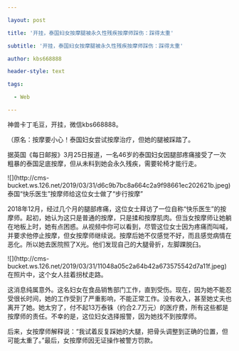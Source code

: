 ---
layout: post
title: '开挂，泰国妇女按摩腿被永久性残疾按摩师踩伤：踩得太重'
subtitle: '开挂，泰国妇女按摩腿被永久性残疾按摩师踩伤：踩得太重'
author: kbs668888
header-style: text
tags:
  - Web
---
神兽卡丁毛豆，开挂，微信kbs668888。

（原名：按摩要小心！泰国妇女尝试按摩治疗，但她的腿被踩踏了。

据英国《每日邮报》3月25日报道，一名46岁的泰国妇女因腿部疼痛接受了一次粗暴的泰国足底按摩，但从未料到她会永久残疾，需要轮椅才能行走。

![](http://cms-
bucket.ws.126.net/2019/03/31/d6c9b7bc8a664c2a9f98661ec202621b.jpeg)泰国“快乐医生”按摩师给这位女士做了“步行按摩”

2018年12月，经过几个月的腿部疼痛，这位女士拜访了一位自称“快乐医生”的按摩师。起初，她认为这只是普通的按摩，只是揉和按摩肌肉。但当女按摩师让她躺在地板上时，她有点困惑。从视频中你可以看到，尽管这位女士因为疼痛而叫喊，并要求他停止按摩，但女按摩师继续说。按摩后她不仅感觉不好，而且感觉病情在恶化。所以她去医院照了X光。他们发现自己的大腿骨折，左脚踝脱臼。

![](http://cms-
bucket.ws.126.net/2019/03/31/11048a05c2a64b42a673575542d7a11f.jpeg)在照片中，这个女人拄着拐杖走路。

这消息纯属意外。这名妇女在食品销售部门工作，直到受伤。现在，因为她不能忍受很长时间，她的工作受到了严重影响，不能正常工作。没有收入，甚至她丈夫也离开了她。她太穷了，付不起13万泰铢（约合2.7万元）的医疗费，所有这些都是按摩师的责任。不幸的是，这位妇女选择报警，因为她找不到按摩师。

后来，女按摩师解释说：“我试着反复踩她的大腿，把骨头调整到正确的位置，但可能太重了。”最后，女按摩师因无证操作被警方罚款。


